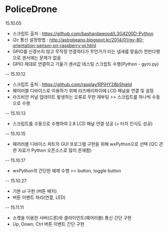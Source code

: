 # PoliceDrone

15.10.05
  - 스크립트 출처 : https://github.com/bashardawood/L3G4200D-Python
  - i2c 통신 설정방법 : http://astrobeano.blogspot.kr/2014/01/gy-80-orientation-sensor-on-raspberry-pi.html
  - GPIO를 신경쓰지 않고 무작정 연결하다가 무언가가 타는 냄새를 맡음(!) 천만다행으로 센서에는 문제가 없음
  - GPIO 제대로 연결하고 기울기 센서값 테스팅 스크립트 수행(Python - gyro.py)

--
15.10.12
  - 스크립트 출처 : https://github.com/rasplay/RPiHY28bShield
  - 웨어러블 디바이스로 이용하기 위해 라즈베리파이에 LCD 패널을 연결 및 설정
  - 라즈비안 커널 업데이트 발생하는 오류로 무한 재부팅 >> 스크립트를 하나씩 수동으로 수행

--
15.10.13
  - 스크립트를 수동으로 수행하여 2.8 LCD 패널 연결 성공 (+ 터치 인식도 성공)

--
15.10.15 
  - 웨어러블 디바이스 파트의 GUI 프로그램 구현을 위해 wxPython으로 선택 (I2C 관련 자료가 Python 오픈소스로 많이 존재함)

--
15.10.17
  - wxPython의 간단한 예제 수행 >> button, toggle button

--
15.10.27
  - 기본 ui 구현 (버튼 배치)
  - 버튼 이벤트 처리(연결, LED)
  
--
15.11.11
  - 소켓을 이용한 서버(드론)와 클라이언트(웨어러블) 통신 간단 구현
  - Up, Down, Ctrl 버튼 이벤트 간단 구현
